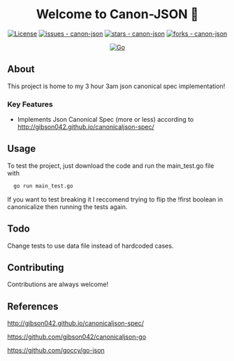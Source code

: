 
<h1 align="center">Welcome to Canon-JSON 👋</h1>
<p align="center">
 <a href="#license">
	<img src="https://img.shields.io/badge/License-MIT-blue?style=for-the-badge" alt="License"></a>
<a href="https://github.com/txmxthy/canon-json/issues">
	<img src="https://img.shields.io/github/issues/txmxthy/canon-json?style=for-the-badge" alt="issues - canon-json"></a>
<a href="https://github.com/txmxthy/canon-json">
	<img src="https://img.shields.io/github/stars/txmxthy/canon-json?style=for-the-badge" alt="stars - canon-json"></a>
<a href="https://github.com/txmxthy/canon-json">
	<img src="https://img.shields.io/github/forks/txmxthy/canon-json?style=for-the-badge" alt="forks - canon-json"></a>
</p>




<p align="center">
	<a href="https://golang.org">
		<img src="https://img.shields.io/badge/go-%2300ADD8.svg?style=for-the-badge&logo=go&logoColor=white" alt="Go"></a>
</p>


## About
This project is home to my 3 hour 3am json canonical spec implementation!


### Key Features
- Implements Json Canonical Spec (more or less) according to http://gibson042.github.io/canonicaljson-spec/


## Usage

To test the project, just download the code and run the main_test.go file with

```bash
  go run main_test.go
```
If you want to test breaking it I reccomend trying to flip the !first boolean in canonicalize then running the tests again. 


## Todo
Change tests to use data file instead of hardcoded cases.
  
## Contributing

Contributions are always welcome!


## References
http://gibson042.github.io/canonicaljson-spec/

https://github.com/gibson042/canonicaljson-go

https://github.com/goccy/go-json

  
